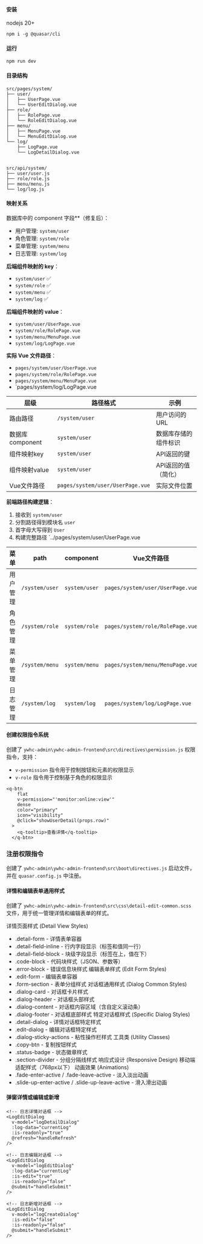 #### 安装
nodejs 20+
```
npm i -g @quasar/cli
```
#### 运行
```
npm run dev
```

#### 目录结构
```
src/pages/system/
├── user/
│   ├── UserPage.vue
│   └── UserEditDialog.vue
├── role/
│   ├── RolePage.vue
│   └── RoleEditDialog.vue
├── menu/
│   ├── MenuPage.vue
│   └── MenuEditDialog.vue
└── log/
    ├── LogPage.vue
    └── LogDetailDialog.vue


src/api/system/
├── user/user.js
├── role/role.js
├── menu/menu.js
└── log/log.js
```
#### 映射关系
数据库中的 component 字段**（修复后）：
- 用户管理: `system/user`
- 角色管理: `system/role`
- 菜单管理: `system/menu`
- 日志管理: `system/log`

**后端组件映射的 key**：
- `system/user` ✅
- `system/role` ✅
- `system/menu` ✅
- `system/log` ✅

**后端组件映射的 value**：
- `system/user/UserPage.vue`
- `system/role/RolePage.vue`
- `system/menu/MenuPage.vue`
- `system/log/LogPage.vue`

**实际 Vue 文件路径**：
- `pages/system/user/UserPage.vue`
- `pages/system/role/RolePage.vue`
- `pages/system/menu/MenuPage.vue`
- `pages/system/log/LogPage.vue



| 层级 | 路径格式 | 示例 |
|------|----------|------|
| 路由路径 | `/system/user` | 用户访问的URL |
| 数据库component | `system/user` | 数据库存储的组件标识 |
| 组件映射key | `system/user` | API返回的键 |
| 组件映射value | `system/user` | API返回的值（简化） |
| Vue文件路径 | `pages/system/user/UserPage.vue` | 实际文件位置 |

**前端路径构建逻辑**：
1. 接收到 `system/user`
2. 分割路径得到模块名 `user`
3. 首字母大写得到 `User`
4. 构建完整路径 `../pages/system/user/UserPage.vue


菜单 | path | component | Vue文件路径 |
|------|------|-----------|------------|
| 用户管理 | `/system/user` | `system/user` | `pages/system/user/UserPage.vue` |
| 角色管理 | `/system/role` | `system/role` | `pages/system/role/RolePage.vue` |
| 菜单管理 | `/system/menu` | `system/menu` | `pages/system/menu/MenuPage.vue` |
| 日志管理 | `/system/log` | `system/log` | `pages/system/log/LogPage.vue` |


#### 创建权限指令系统

创建了 `ywhc-admin\ywhc-admin-frontend\src\directives\permission.js` 权限指令，支持：
- `v-permission` 指令用于控制按钮和元素的权限显示
- `v-role` 指令用于控制基于角色的权限显示
```
<q-btn
    flat
    v-permission="'monitor:online:view'"
    dense
    color="primary"
    icon="visibility"
    @click="showUserDetail(props.row)"
  >
    <q-tooltip>查看详情</q-tooltip>
  </q-btn>
```
### 注册权限指令

创建了 `ywhc-admin\ywhc-admin-frontend\src\boot\directives.js` 启动文件，并在 `quasar.config.js` 中注册。
#### 详情和编辑表单通用样式

创建了 `ywhc-admin\ywhc-admin-frontend\src\css\detail-edit-common.scss` 文件，用于统一管理详情和编辑表单的样式。

详情页面样式 (Detail View Styles)
* .detail-form - 详情表单容器
* .detail-field-inline - 行内字段显示（标签和值同一行）
* .detail-field-block - 块级字段显示（标签在上，值在下）
* .code-block - 代码块样式（JSON、参数等）
* .error-block - 错误信息块样式
编辑表单样式 (Edit Form Styles)
* .edit-form - 编辑表单容器
* .form-section - 表单分组样式
对话框通用样式 (Dialog Common Styles)
* .dialog-card - 对话框卡片样式
* .dialog-header - 对话框头部样式
* .dialog-content - 对话框内容区域（含自定义滚动条）
* .dialog-footer - 对话框底部样式
特定对话框样式 (Specific Dialog Styles)
* .detail-dialog - 详情对话框特定样式
* .edit-dialog - 编辑对话框特定样式
* .dialog-sticky-actions - 粘性操作栏样式
工具类 (Utility Classes)
* .copy-btn - 复制按钮样式
* .status-badge - 状态徽章样式
* .section-divider - 分组分隔线样式
响应式设计 (Responsive Design)
移动端适配样式（768px以下）
动画效果 (Animations)
* .fade-enter-active / .fade-leave-active - 淡入淡出动画
* .slide-up-enter-active / .slide-up-leave-active - 滑入滑出动画

#### 弹窗详情或编辑或新增
```
<!-- 日志详情对话框 -->
<LogEditDialog 
  v-model="logDetailDialog" 
  :log-data="currentLog" 
  :is-readonly="true"
  @refresh="handleRefresh"
/>

<!-- 日志编辑对话框 -->
<LogEditDialog 
  v-model="logEditDialog" 
  :log-data="currentLog" 
  :is-edit="true"
  :is-readonly="false"
  @submit="handleSubmit"
/>

<!-- 日志新增对话框 -->
<LogEditDialog 
  v-model="logCreateDialog" 
  :is-edit="false"
  :is-readonly="false"
  @submit="handleSubmit"
/>
```
